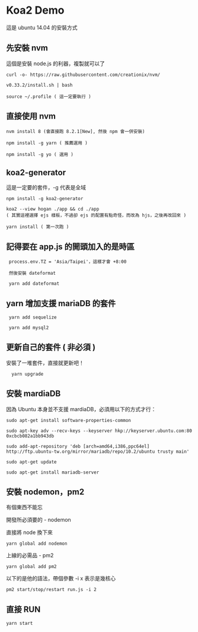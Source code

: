 # Koa2 Demo

這是 ubuntu 14.04 的安裝方式

## 先安裝 nvm  
這個是安裝 node.js 的利器，複製就可以了

```
curl -o- https://raw.githubusercontent.com/creationix/nvm/

v0.33.2/install.sh | bash

source ~/.profile ( 這一定要執行 )
```

## 直接使用 nvm

```
nvm install 8 (會直接跑 8.2.1[New], 然後 npm 會一併安裝)

npm install -g yarn ( 推薦選用 )

npm install -g yo ( 選用 )
```

## koa2-generator

這是一定要的套件，-g 代表是全域

```
npm install -g koa2-generator

koa2 --view hogan ./app && cd ./app 
( 其實這裡選擇 ejs 樣板，不過卻 ejs 的配置有點奇怪，而改為 hjs，之後再改回來 )

yarn install ( 第一次跑 )
```

## 記得要在 app.js 的開頭加入的是時區

``` 
 process.env.TZ = 'Asia/Taipei'，這樣才會 +8:00

 然後安裝 dateformat
 
 yarn add dateformat

```

## yarn 增加支援 mariaDB 的套件

```
 yarn add sequelize
 
 yarn add mysql2
```

## 更新自己的套件 ( 非必須 )

安裝了一堆套件，直接就更新吧！

```
  yarn upgrade
```


## 安裝 mardiaDB

因為 Ubuntu 本身並不支援 mardiaDB，必須用以下的方式才行：  

```
sudo apt-get install software-properties-common

sudo apt-key adv --recv-keys --keyserver hkp://keyserver.ubuntu.com:80 0xcbcb082a1bb943db

sudo add-apt-repository 'deb [arch=amd64,i386,ppc64el] http://ftp.ubuntu-tw.org/mirror/mariadb/repo/10.2/ubuntu trusty main'

sudo apt-get update

sudo apt-get install mariadb-server
```

## 安裝 nodemon，pm2 

有個東西不能忘

開發所必須要的 - nodemon

直接將 node 換下來

```
yarn global add nodemon
```

上線的必需品 - pm2

```
yarn global add pm2
```

以下的是他的語法，帶個參數 -i x 表示是幾核心

```
pm2 start/stop/restart run.js -i 2
```


## 直接 RUN 


```
yarn start
```